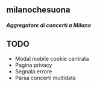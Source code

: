 ## milanochesuona
##### Aggregatore di concerti a Milano

## TODO
* Modal mobile cookie centrata
* Pagina privacy
* Segnala errore
* Parsa concerti multidata
